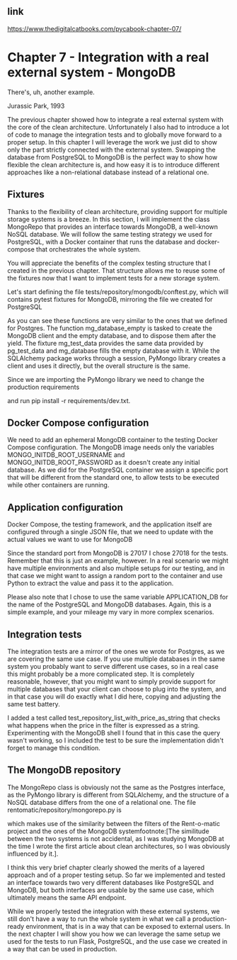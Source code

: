 ## link

https://www.thedigitalcatbooks.com/pycabook-chapter-07/

# Chapter 7 - Integration with a real external system - MongoDB
There's, uh, another example.

Jurassic Park, 1993

The previous chapter showed how to integrate a real external system with the core of the clean architecture. Unfortunately I also had to introduce a lot of code to manage the integration tests and to globally move forward to a proper setup. In this chapter I will leverage the work we just did to show only the part strictly connected with the external system. Swapping the database from PostgreSQL to MongoDB is the perfect way to show how flexible the clean architecture is, and how easy it is to introduce different approaches like a non-relational database instead of a relational one.

## Fixtures
Thanks to the flexibility of clean architecture, providing support for multiple storage systems is a breeze. In this section, I will implement the class MongoRepo that provides an interface towards MongoDB, a well-known NoSQL database. We will follow the same testing strategy we used for PostgreSQL, with a Docker container that runs the database and docker-compose that orchestrates the whole system.

You will appreciate the benefits of the complex testing structure that I created in the previous chapter. That structure allows me to reuse some of the fixtures now that I want to implement tests for a new storage system.

Let's start defining the file tests/repository/mongodb/conftest.py, which will contains pytest fixtures for MongoDB, mirroring the file we created for PostgreSQL

As you can see these functions are very similar to the ones that we defined for Postgres. The function mg_database_empty is tasked to create the MongoDB client and the empty database, and to dispose them after the yield. The fixture mg_test_data provides the same data provided by pg_test_data and mg_database fills the empty database with it. While the SQLAlchemy package works through a session, PyMongo library creates a client and uses it directly, but the overall structure is the same.

Since we are importing the PyMongo library we need to change the production requirements

and run pip install -r requirements/dev.txt.

## Docker Compose configuration
We need to add an ephemeral MongoDB container to the testing Docker Compose configuration. The MongoDB image needs only the variables MONGO_INITDB_ROOT_USERNAME and MONGO_INITDB_ROOT_PASSWORD as it doesn't create any initial database. As we did for the PostgreSQL container we assign a specific port that will be different from the standard one, to allow tests to be executed while other containers are running.

## Application configuration
Docker Compose, the testing framework, and the application itself are configured through a single JSON file, that we need to update with the actual values we want to use for MongoDB

Since the standard port from MongoDB is 27017 I chose 27018 for the tests. Remember that this is just an example, however. In a real scenario we might have multiple environments and also multiple setups for our testing, and in that case we might want to assign a random port to the container and use Python to extract the value and pass it to the application.

Please also note that I chose to use the same variable APPLICATION_DB for the name of the PostgreSQL and MongoDB databases. Again, this is a simple example, and your mileage my vary in more complex scenarios.

## Integration tests
The integration tests are a mirror of the ones we wrote for Postgres, as we are covering the same use case. If you use multiple databases in the same system you probably want to serve different use cases, so in a real case this might probably be a more complicated step. It is completely reasonable, however, that you might want to simply provide support for multiple databases that your client can choose to plug into the system, and in that case you will do exactly what I did here, copying and adjusting the same test battery.

I added a test called test_repository_list_with_price_as_string that checks what happens when the price in the filter is expressed as a string. Experimenting with the MongoDB shell I found that in this case the query wasn't working, so I included the test to be sure the implementation didn't forget to manage this condition.

## The MongoDB repository
The MongoRepo class is obviously not the same as the Postgres interface, as the PyMongo library is different from SQLAlchemy, and the structure of a NoSQL database differs from the one of a relational one. The file rentomatic/repository/mongorepo.py is

which makes use of the similarity between the filters of the Rent-o-matic project and the ones of the MongoDB systemfootnote:[The similitude between the two systems is not accidental, as I was studying MongoDB at the time I wrote the first article about clean architectures, so I was obviously influenced by it.].

I think this very brief chapter clearly showed the merits of a layered approach and of a proper testing setup. So far we implemented and tested an interface towards two very different databases like PostgreSQL and MongoDB, but both interfaces are usable by the same use case, which ultimately means the same API endpoint.

While we properly tested the integration with these external systems, we still don't have a way to run the whole system in what we call a production-ready environment, that is in a way that can be exposed to external users. In the next chapter I will show you how we can leverage the same setup we used for the tests to run Flask, PostgreSQL, and the use case we created in a way that can be used in production.
